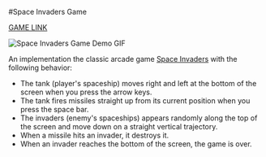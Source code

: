 #Space Invaders Game

[GAME LINK](https://cs280fall20-homework.github.io/hw1-andrewsuh98/)

![Space Invaders Game Demo GIF](https://github.com/andrewsuh98/SpaceInvaders/tree/master/assets/demo.gif)

An implementation the classic arcade game [Space Invaders](https://en.wikipedia.org/wiki/Space_Invaders)
with the following behavior:

- The tank (player's spaceship) moves right and left at the bottom of the screen when you press the arrow keys.
- The tank fires missiles straight up from its current position when you press the space bar.
- The invaders (enemy's spaceships) appears randomly along the top of the screen and move down on a straight vertical trajectory.
- When a missile hits an invader, it destroys it.
- When an invader reaches the bottom of the screen, the game is over.


